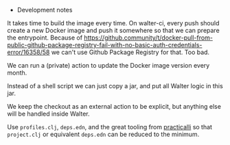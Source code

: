 * Development notes

It takes time to build the image every time. On walter-ci, every push
should create a new Docker image and push it somewhere so that we can
prepare the entrypoint. Because of
https://github.community/t/docker-pull-from-public-github-package-registry-fail-with-no-basic-auth-credentials-error/16358/58
we can't use Github Package Registry for that. Too bad.

We can run a (private) action to update the Docker image version every
month.

Instead of a shell script we can just copy a jar, and put all Walter
logic in this jar.

We keep the checkout as an external action to be explicit, but
anything else will be handled inside Walter.

Use `profiles.clj`, `deps.edn`, and the great tooling from
[practicalli](https://github.com/practicalli/clojure-deps-edn) so that
`project.clj` or equivalent `deps.edn` can be reduced to the minimum.
